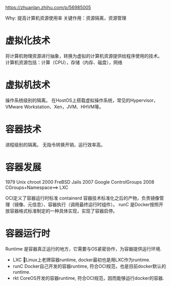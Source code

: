https://zhuanlan.zhihu.com/p/56985005


Why: 提高计算机资源使用率
关键作用：资源隔离，资源管理

# 虚拟化技术
将计算机物理资源进行抽象，转换为虚拟的计算机资源提供给程序使用的技术。
计算机资源包括：计算（CPU），存储（内存、磁盘），网络

# 虚拟机技术
操作系统级别的隔离。
在HostOS上搭载虚拟操作系统，常见的Hypervisor，VMware Workstation、Xen，JVM、HHVM等。

# 容器技术
进程级别的隔离。
无指令转换开销，运行效率高。

# 容器发展
1979 Unix chroot
2000 FreBSD Jails
2007 Google ControlGroups
2008 CGroups+Namespace==> LXC

OCI定义了容器运行时标准
containerd 容器技术标准化之后的产物，负责镜像管理（镜像、元信息）、容器执行（调用最终运行时组件）。
runC 是Docker按照开放容器格式标准制定的一种具体实现，实现了容器启停。


# 容器运行时
Runtime 是容器真正运行的地方，它需要与OS紧密协作，为容器提供运行环境.
- LXC Linux上老牌容器runtime, docker最初也是用LXC作为runtime.
- runC Docker自己开发的容器runtime, 符合OCI规范，也是目前docker默认的runtime.
- rkt CoreOS开发的容器runtime, 符合OCI规范，因而能够运行docker的容器.

